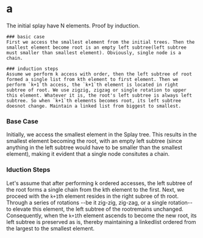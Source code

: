 # a
The initial splay have N elements.
Proof by induction.

```
### basic case
First we access the smallest element from the initial trees. Then the smallest element become root is an empty left subtree(left subtree must smaller than smallest element). Obviously, single node is a chain.

### induction steps
Assume we perform k access with order, then the left subtree of root formed a single list from kth element to first element. Then we perform `k+1`th access, the `k+1`th element is located in right subtree of root. We use zigzig, zigzag or single rotation to upper this element. Whatever it is, the root's left subtree is always left subtree. So when `k+1`th elements becomes root, its left subtree doesnot change. Maintain a linked list from biggest to smallest.
```

### Base Case
Initially, we access the smallest element in the Splay tree. This results in the smallest element becoming the root, with an empty left subtree (since anything in the left subtree would have to be smaller than the smallest element), making it evident that a single node consitutes a chain.

### Iduction Steps
Let's assume that after performing k ordered accesses, the left subtree of the root forms a single chain from the kth element to the first. Next, we proceed with the `k+1`th element resides in the right subree of th root. Through a series of rotations --be it zig-zig, zig-zag, or a single rotation-- to elevate this element, the left subtree of the rootremains unchanged.
Consequently, when the `k+1`th element ascends to become the new root, its left subtree is preserved as is, thereby maintaining a linkedlist ordered from the largest to the smallest element.